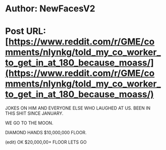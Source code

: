 # Author: NewFacesV2
# Post URL: [https://www.reddit.com/r/GME/comments/nlynkg/told_my_co_worker_to_get_in_at_180_because_moass/](https://www.reddit.com/r/GME/comments/nlynkg/told_my_co_worker_to_get_in_at_180_because_moass/)


JOKES ON HIM AND EVERYONE ELSE WHO LAUGHED AT US. BEEN IN THIS SHIT SINCE JANUARY.

WE GO TO THE MOON.

DIAMOND HANDS $10,000,000 FLOOR.

(edit) OK $20,000,00+ FLOOR LETS GO